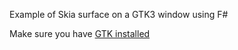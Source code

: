 Example of Skia surface on a GTK3 window using F#

Make sure you have [GTK installed](https://github.com/GtkSharp/GtkSharp/wiki/Installing-Gtk-on-Mac)